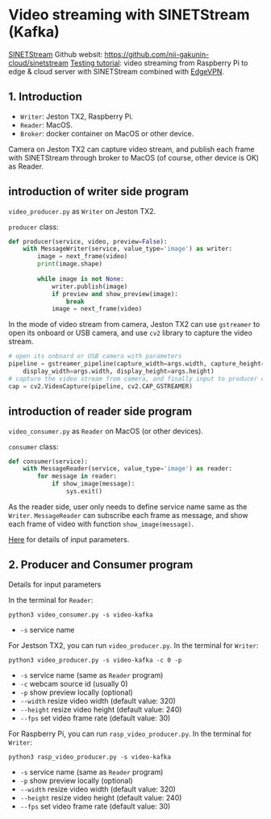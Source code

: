 # Video streaming with SINETStream (Kafka)

[SINETStream](https://github.com/nii-gakunin-cloud/sinetstream/blob/main/README.en.md) Github websit: https://github.com/nii-gakunin-cloud/sinetstream
[Testing tutorial](https://github.com/Commin/SINETStream-videostreaming/blob/main/testing_tutorial.md): video streaming from Raspberry Pi to edge & cloud server with SINETStream combined with [EdgeVPN](https://edgevpn.io/).

## 1. Introduction

* `Writer`: Jeston TX2, Raspberry Pi.
* `Reader`: MacOS.
* `Broker`: docker container on MacOS or other device.

Camera on Jeston TX2 can capture video stream, and publish each frame with SINETStream through broker to MacOS (of course, other device is OK) as Reader.

## introduction of writer side program

`video_producer.py` as `Writer` on Jeston TX2.

`producer` class:

```Python
def producer(service, video, preview=False):
    with MessageWriter(service, value_type='image') as writer:
        image = next_frame(video)
        print(image.shape)
        
        while image is not None:
            writer.publish(image)
            if preview and show_preview(image):
                break
            image = next_frame(video)
```

In the mode of video stream from camera, Jeston TX2 can use `gstreamer` to open its onboard or USB camera, and use `cv2` library to capture the video stream. 

```Python
# open its onboard or USB camera with parameters
pipeline = gstreamer_pipeline(capture_width=args.width, capture_height=args.height, framerate=args.fps, flip_method=0,
    display_width=args.width, display_height=args.height)
# capture the video stream from camera, and finally input to producer class
cap = cv2.VideoCapture(pipeline, cv2.CAP_GSTREAMER)
```

## introduction of reader side program

`video_consumer.py` as `Reader` on MacOS (or other devices).

`consumer` class:

```Python
def consumer(service):
    with MessageReader(service, value_type='image') as reader:
        for message in reader:
            if show_image(message):
                sys.exit()
```

As the reader side, user only needs to define service name same as the `Writer`. `MessageReader` can subscribe each frame as message, and show each frame of video with function `show_image(message)`.

[Here](#jump) for details of input parameters.

## 2. Producer and Consumer program

<span id="jump">Details for input parameters</span>

In the terminal for `Reader`:

```console
python3 video_consumer.py -s video-kafka
```

* `-s` service name

For Jestson TX2, you can run `video_producer.py`.
In the terminal for `Writer`:

```console
python3 video_producer.py -s video-kafka -c 0 -p
```

* `-s` service name (same as `Reader` program)
* `-c` webcam source id (usually 0)
* `-p` show preview locally (optional)
* `--width` resize video width (default value: 320)
* `--height` resize video height (default value: 240)
* `--fps` set video frame rate (default value: 30)

For Raspberry Pi, you can run `rasp_video_producer.py`.
In the terminal for `Writer`:

```console
python3 rasp_video_producer.py -s video-kafka
```

* `-s` service name (same as `Reader` program)
* `-p` show preview locally (optional)
* `--width` resize video width (default value: 320)
* `--height` resize video height (default value: 240)
* `--fps` set video frame rate (default value: 30)
